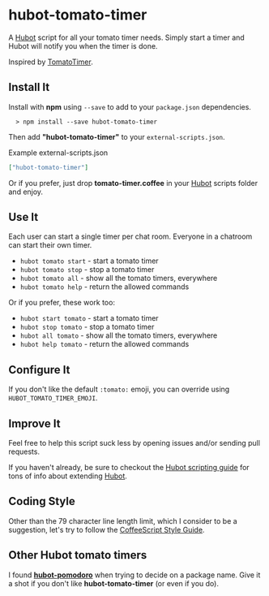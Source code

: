 [hubot]: https://github.com/github/hubot
[coffeestyle]: https://github.com/polarmobile/coffeescript-style-guide
[tomatotimer]: http://tomato-timer.com/

# hubot-tomato-timer

A [Hubot][hubot] script for all your tomato timer needs. Simply start a timer and Hubot will notify you when the timer is done.

Inspired by [TomatoTimer][tomatotimer].

## Install It

Install with **npm** using ```--save``` to add to your ```package.json``` dependencies.
```
  > npm install --save hubot-tomato-timer
```

Then add **"hubot-tomato-timer"** to your ```external-scripts.json```.

Example external-scripts.json
```json
["hubot-tomato-timer"]
```

Or if you prefer, just drop **tomato-timer.coffee** in your [Hubot][hubot] scripts folder and enjoy.

## Use It

Each user can start a single timer per chat room. Everyone in a chatroom can start their own timer. 

* `hubot tomato start` - start a tomato timer
* `hubot tomato stop` - stop a tomato timer
* `hubot tomato all` -  show all the tomato timers, everywhere
* `hubot tomato help` - return the allowed commands

Or if you prefer, these work too:
* `hubot start tomato` - start a tomato timer
* `hubot stop tomato` - stop a tomato timer
* `hubot all tomato` - show all the tomato timers, everywhere
* `hubot help tomato` - return the allowed commands

## Configure It

If you don't like the default `:tomato:` emoji, you can override using `HUBOT_TOMATO_TIMER_EMOJI`.

## Improve It

Feel free to help this script suck less by opening issues and/or sending pull requests. 

If you haven't already, be sure to checkout the [Hubot scripting guide](https://github.com/github/hubot/blob/master/docs/scripting.md) for tons of info about extending [Hubot][hubot].

## Coding Style

Other than the 79 character line length limit, which I consider to be a suggestion, let's try to follow the [CoffeeScript Style Guide][coffeestyle].

## Other Hubot tomato timers

I found **[hubot-pomodoro](https://www.npmjs.com/package/hubot-pomodoro)** when trying to decide on a package name. Give it a shot if you don't like **hubot-tomato-timer** (or even if you do).


